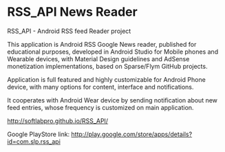 RSS_API News Reader
==================

RSS_API - Android RSS feed Reader project

This application is Android RSS Google News reader,
published for educational purposes, developed in Android Studio for Mobile phones and Wearable devices,
with Material Design guidelines and AdSense monetization implementations,
based on Sparse/Flym GitHub projects.

Application is full featured and highly customizable for Android Phone device,
with many options for content, interface and notifications.

It cooperates with Android Wear device by sending notification about new feed entries,
whose frequency is customized on main application.

http://softlabpro.github.io/RSS_API/

Google PlayStore link:
http://play.google.com/store/apps/details?id=com.slp.rss_api

